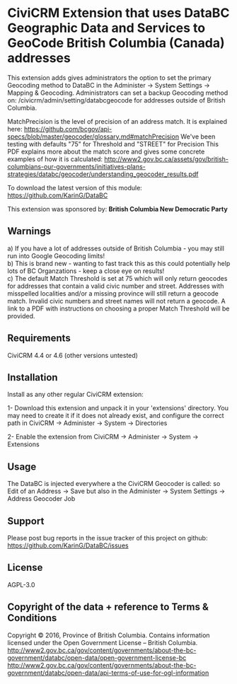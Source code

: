 <h1>CiviCRM Extension that uses DataBC Geographic Data and Services to GeoCode British Columbia (Canada) addresses</h1>

This extension adds gives administrators the option to set the primary Geocoding method to DataBC in the Administer -> System Settings -> Mapping & Geocoding. Administrators can set a backup Geocoding method on: /civicrm/admin/setting/databcgeocode for addresses outside of British Columbia. 

MatchPrecision is the level of precision of an address match. It is explained here: https://github.com/bcgov/api-specs/blob/master/geocoder/glossary.md#matchPrecision
We've been testing with defaults "75" for Threshold and "STREET" for Precision
This PDF explains more about the match score and gives some concrete examples of how it is calculated:
http://www2.gov.bc.ca/assets/gov/british-columbians-our-governments/initiatives-plans-strategies/databc/geocoder/understanding_geocoder_results.pdf

To download the latest version of this module: https://github.com/KarinG/DataBC

This extension was sponsored by: <b>British Columbia New Democratic Party</b>

<h2>Warnings</h2>

a) If you have a lot of addresses outside of British Columbia - you may still run into Google Geocoding limits!</br>
b) This is brand new - wanting to fast track this as this could potentially help lots of BC Organzations - keep a close eye on results!</br>
c) The default Match Threshold is set at 75 which will only return geocodes for addresses that contain a valid civic number and street. Addresses with misspelled localities and/or a missing province will still return a geocode match. Invalid civic numbers and street names will not return a geocode. A link to a PDF with  instructions on choosing a proper Match Threshold will be provided.

<h2>Requirements</h2>

CiviCRM 4.4 or 4.6 (other versions untested)

<h2>Installation</h2>

Install as any other regular CiviCRM extension:

1- Download this extension and unpack it in your 'extensions' directory. You may need to create it if it does not already exist, and configure the correct path in CiviCRM -> Administer -> System -> Directories

2- Enable the extension from CiviCRM -> Administer -> System -> Extensions

<h2>Usage</h2>

The DataBC is injected everywhere a the CiviCRM Geocoder is called: so Edit of an Address -> Save but also in the Administer -> System Settings -> Address Geocoder Job

<h2>Support</h2>

Please post bug reports in the issue tracker of this project on github: https://github.com/KarinG/DataBC/issues

<h2>License</h2>

AGPL-3.0

<h2>Copyright of the data + reference to Terms & Conditions</h2>

Copyright © 2016, Province of British Columbia. Contains information licensed under the Open Government License – British Columbia. http://www2.gov.bc.ca/gov/content/governments/about-the-bc-government/databc/open-data/open-government-license-bc http://www2.gov.bc.ca/gov/content/governments/about-the-bc-government/databc/open-data/api-terms-of-use-for-ogl-information
